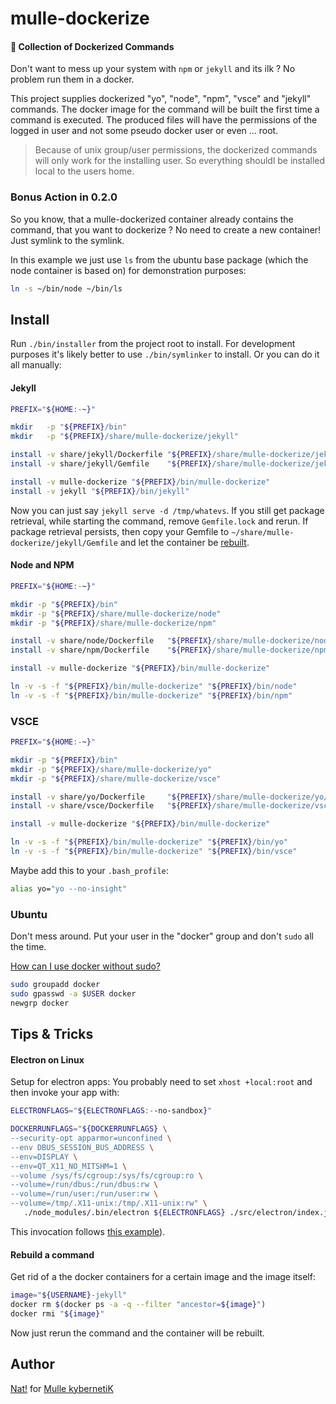 # mulle-dockerize

#### 🔌 Collection of Dockerized Commands

Don't want to mess up your system with `npm` or `jekyll` and its ilk ? No
problem run them in a docker.

This project supplies dockerized "yo", "node", "npm", "vsce" and "jekyll"
commands. The docker image for the command will be built the first time a
command is executed. The produced files will have the permissions of the logged
in user and not some pseudo docker user or even ... root.

> Because of unix group/user permissions, the dockerized commands will only
> work for the installing user. So everything shouldl be installed local to the
> users home.


### Bonus Action in 0.2.0

So you know, that a mulle-dockerized container already contains the command,
that you want to dockerize ? No need to create a new container! Just symlink
to the symlink.

In this example we just use `ls` from the ubuntu base package (which the node
container is based on) for demonstration purposes:

```sh
ln -s ~/bin/node ~/bin/ls
```


## Install

Run `./bin/installer` from the project root to install. For development
purposes it's likely better to use `./bin/symlinker` to install. Or you can
do it all manually:


#### Jekyll

``` sh
PREFIX="${HOME:-~}"

mkdir   -p "${PREFIX}/bin"
mkdir   -p "${PREFIX}/share/mulle-dockerize/jekyll"

install -v share/jekyll/Dockerfile "${PREFIX}/share/mulle-dockerize/jekyll/Dockerfile"
install -v share/jekyll/Gemfile    "${PREFIX}/share/mulle-dockerize/jekyll/Gemfile"

install -v mulle-dockerize "${PREFIX}/bin/mulle-dockerize"
install -v jekyll "${PREFIX}/bin/jekyll"
```

Now you can just say `jekyll serve -d /tmp/whatevs`. If you still get package
retrieval, while starting the command, remove `Gemfile.lock` and rerun. If
package retrieval persists, then copy your Gemfile to
`~/share/mulle-dockerize/jekyll/Gemfile` and let the container be
[rebuilt](#rebuild-a-command).


#### Node and NPM

``` sh
PREFIX="${HOME:-~}"

mkdir -p "${PREFIX}/bin"
mkdir -p "${PREFIX}/share/mulle-dockerize/node"
mkdir -p "${PREFIX}/share/mulle-dockerize/npm"

install -v share/node/Dockerfile   "${PREFIX}/share/mulle-dockerize/node/Dockerfile"
install -v share/npm/Dockerfile    "${PREFIX}/share/mulle-dockerize/npm/Dockerfile"

install -v mulle-dockerize "${PREFIX}/bin/mulle-dockerize"

ln -v -s -f "${PREFIX}/bin/mulle-dockerize" "${PREFIX}/bin/node"
ln -v -s -f "${PREFIX}/bin/mulle-dockerize" "${PREFIX}/bin/npm"
```

### VSCE

``` sh
PREFIX="${HOME:-~}"

mkdir -p "${PREFIX}/bin"
mkdir -p "${PREFIX}/share/mulle-dockerize/yo"
mkdir -p "${PREFIX}/share/mulle-dockerize/vsce"

install -v share/yo/Dockerfile     "${PREFIX}/share/mulle-dockerize/yo/Dockerfile"
install -v share/vsce/Dockerfile   "${PREFIX}/share/mulle-dockerize/vsce/Dockerfile"

install -v mulle-dockerize "${PREFIX}/bin/mulle-dockerize"

ln -v -s -f "${PREFIX}/bin/mulle-dockerize" "${PREFIX}/bin/yo"
ln -v -s -f "${PREFIX}/bin/mulle-dockerize" "${PREFIX}/bin/vsce"
```

Maybe add this to your `.bash_profile`:

``` sh
alias yo="yo --no-insight"
```

### Ubuntu

Don't mess around. Put your user in the "docker" group and don't `sudo`
all the time.

[How can I use docker without sudo?](https://askubuntu.com/questions/477551/how-can-i-use-docker-without-sudo)

``` sh
sudo groupadd docker
sudo gpasswd -a $USER docker
newgrp docker
```

## Tips & Tricks

#### Electron on Linux

Setup for electron apps: You probably need to set `xhost +local:root` and then
invoke your app with:

``` sh
ELECTRONFLAGS="${ELECTRONFLAGS:--no-sandbox}"

DOCKERRUNFLAGS="${DOCKERRUNFLAGS} \
--security-opt apparmor=unconfined \
--env DBUS_SESSION_BUS_ADDRESS \
--env=DISPLAY \
--env=QT_X11_NO_MITSHM=1 \
--volume /sys/fs/cgroup:/sys/fs/cgroup:ro \
--volume=/run/dbus:/run/dbus:rw \
--volume=/run/user:/run/user:rw \
--volume=/tmp/.X11-unix:/tmp/.X11-unix:rw" \
   ./node_modules/.bin/electron ${ELECTRONFLAGS} ./src/electron/index.js "$@"
```

This invocation follows [this example](https://medium.com/ingeniouslysimple/building-an-electron-app-from-scratch-part-1-a1d9012c146a)).

#### Rebuild a command

Get rid of a the docker containers for a certain image and the image itself:

``` sh
image="${USERNAME}-jekyll"
docker rm $(docker ps -a -q --filter "ancestor=${image}")
docker rmi "${image}"
```

Now just rerun the command and the container will be rebuilt.

## Author

[Nat!](//www.mulle-kybernetik.com/weblog) for
[Mulle kybernetiK](//www.mulle-kybernetik.com)
